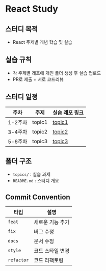 # React Study

## 스터디 목적
- React 주제별 개념 학습 및 실습

## 실습 규칙
- 각 주제별 레포에 개인 폴더 생성 후 실습 업로드
- PR로 제출 + 서로 코드리뷰

## 스터디 일정

| 주차 | 주제             | 실습 레포 링크               |
|------|------------------|------------------------------|
| 1-2주차 | topic1    | [topic1](https://github.com/Frontend-React-Study/topic1) |
| 3-4주차 | topic2    | [topic2](https://github.com/Front-React-Study/topic2) |
| 5-6주차 | topic3    | [topic3](https://github.com/Front-React-Study/topic3) |

## 폴더 구조

- `topics/` : 실습 과제
- `README.md` : 스터디 개요

## Commit Convention

| 타입       | 설명                        |
|------------|-----------------------------|
| `feat`     | 새로운 기능 추가            |
| `fix`      | 버그 수정                   |
| `docs`     | 문서 수정                   |
| `style`    | 코드 스타일 변경             |
| `refactor` | 코드 리팩토링                |




